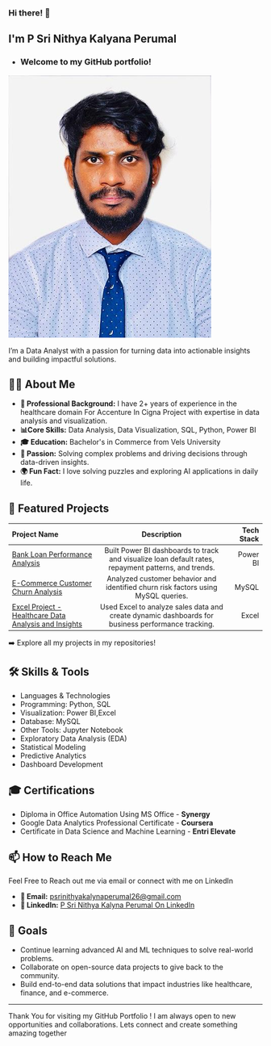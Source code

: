 ### Hi there! 👋 
## I'm P Sri Nithya Kalyana Perumal

- ### Welcome to my GitHub portfolio!
![P Sri Nithya Kalyana Perumal](https://github.com/PSriNithyaKalyanaPerumal/PSriNithyaKalyanaPerumal/blob/main/WhatsApp%20Image%202024-10-15%20at%2009.39.15_c1155704.jpg?raw=true)

I’m a Data Analyst with a passion for turning data into actionable insights and building impactful solutions.

## 👨‍💻  About Me 
- **🌟 Professional Background:** I have 2+ years of experience in the healthcare domain For Accenture In Cigna Project with expertise in data analysis and visualization.
- **📊Core Skills:** Data Analysis, Data Visualization, SQL, Python, Power BI
- **🎓 Education:** Bachelor's in Commerce  from Vels University
- **🚀 Passion:** Solving complex problems and driving decisions through data-driven insights.
- **🌍 Fun Fact:** I love solving puzzles and exploring AI applications in daily life.

## 📂 Featured Projects
| Project Name      | Description | Tech Stack  |
| :---        |    :----:   |          ---: |
| [Bank Loan Performance Analysis](https://github.com/PSriNithyaKalyanaPerumal/PowerBI_Capstone_Project_Bank-Loan/blob/main/PowerBI%20Capstone%20project%20-%20Bank%20Loan%20Performance%20Analysis.docx)      | Built Power BI dashboards to track and visualize loan default rates, repayment patterns, and trends.       | Power BI   |
| [E-Commerce Customer Churn Analysis](https://github.com/PSriNithyaKalyanaPerumal/MySQL-Poject/blob/main/MySQL%20Capstone%20project%20-%20E-Commerce%20Customer%20Churn%20Analysis%20Final.sql)   | Analyzed customer behavior and identified churn risk factors using MySQL queries.        | MySQL      |
 [Excel Project - Healthcare Data Analysis and Insights](https://github.com/PSriNithyaKalyanaPerumal/Healthcare_Excel_Dashborad/blob/main/Excel%20Capstone%20Project%201.xlsx)   | Used Excel to analyze sales data and create dynamic dashboards for business performance tracking.        | Excel      |

➡️ Explore all my projects in my repositories!

## 🛠️ Skills & Tools
- Languages & Technologies
- Programming: Python, SQL
- Visualization: Power BI,Excel
- Database: MySQL
- Other Tools: Jupyter Notebook
- Exploratory Data Analysis (EDA)
- Statistical Modeling
- Predictive Analytics
- Dashboard Development

##  🎓 Certifications
- Diploma in Office Automation Using MS Office - **Synergy**
- Google Data Analytics Professional Certificate - **Coursera**
- Certificate in Data Science and Machine Learning - **Entri Elevate**


## 📫 How to Reach Me
Feel Free to Reach out me via email or connect with me on LinkedIn
- **📧 Email:** [psrinithyakalynaperumal26@gmail.com](https://www.example.com)
- **💼 LinkedIn:** [P Sri Nithya Kalyna Perumal On LinkedIn ](www.linkedin.com/in/p-sri-nithya-kalyana-perumal-658246249)

##  🎯 Goals
- Continue learning advanced AI and ML techniques to solve real-world problems.
- Collaborate on open-source data projects to give back to the community.
- Build end-to-end data solutions that impact industries like healthcare, finance, and e-commerce.

----------------------------------
Thank You for visiting my GitHub Portfolio ! I am always open to new opportunities and collaborations. Lets connect and create something amazing together

